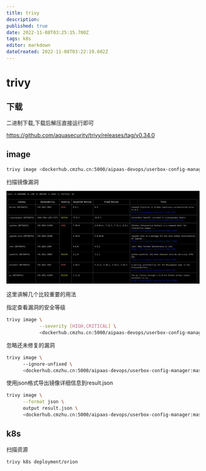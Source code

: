 ```yaml
---
title: trivy
description: 
published: true
date: 2022-11-08T03:25:15.700Z
tags: k8s
editor: markdown
dateCreated: 2022-11-08T03:22:19.602Z
---
```


# trivy



## 下载

二进制下载,下载后解压直接运行即可

https://github.com/aquasecurity/trivy/releases/tag/v0.34.0

## image

```bash
trivy image <dockerhub.cmzhu.cn:5000/aipaas-devops/userbox-config-manager:master_2d24c53_221101162110>
```



扫描镜像漏洞

![10](./trivy.assets/10.png)



这里讲解几个比较重要的用法

指定查看漏洞的安全等级

```bash
trivy image \
			--severity [HIGH,CRITICAL] \
			<dockerhub.cmzhu.cn:5000/aipaas-devops/userbox-config-manager:master_2d24c53_221101162110>
```



忽略还未修复的漏洞

```bash
trivy image \ 
      --ignore-unfixed \
      <dockerhub.cmzhu.cn:5000/aipaas-devops/userbox-config-manager:master_2d24c53_221101162110>
```



使用json格式导出镜像详细信息到result.json 

```bash
trivy image \
      --format json \
      output result.json \
      <dockerhub.cmzhu.cn:5000/aipaas-devops/userbox-config-manager:master_2d24c53_221101162110>
```

## k8s

扫描资源

```bash
trivy k8s deployment/orion
```

